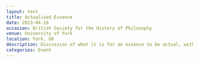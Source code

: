 ```yaml
---
layout: text
title: Actualised Essence
date: 2013-04-16
occasion: British Society for the History of Philosophy
venue: University of York
location: York, UK
description: Discussion of what it is for an essence to be actual, with a focus on work of the early modern scholastic author Francisco Suárez (1548–1617).
categories: Event
---
```




